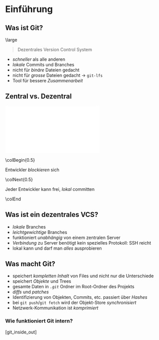 Einführung
==========


Was ist Git?
------------

\large
> Dezentrales Version Control System

* *schneller* als alle anderen
* *lokale* Commits und Branches
* nicht für *binäre* Dateien gedacht
* nicht für *grosse* Dateien gedacht $\to$ `git-lfs`
* Tool für bessere *Zusammenarbeit*


Zentral vs. Dezentral
---------------------

![decentral_vcs](images/central_vs_decentral_vcs.pdf)

\colBegin{0.5}

Entwickler *blockieren* sich

\colNext{0.5}

Jeder Entwickler kann frei, *lokal* committen

\colEnd


Was ist ein dezentrales VCS?
----------------------------

* *lokale* Branches
* *leichtgewichtige* Branches
* funktioniert *unabhängig* von einem zentralen Server
* *Verbindung* zu Server benötigt kein spezielles Protokoll: SSH reicht
* lokal kann und darf man *alles* ausprobieren


Was macht Git?
--------------

* speichert *kompletten Inhalt* von Files und nicht nur die Unterschiede
* speichert *Objekte* und Trees
* gesamte Daten in *`.git`* Ordner im Root-Ordner des Projekts
* *diffs* und *patches*
* Identifizierung von Objekten, Commits, etc. passiert über *Hashes*
* bei `git push`/`git fetch` wird der Objekt-Store *synchronisiert*
* Netzwerk-Kommunikation ist *komprimiert*

### Wie funktioniert Git intern?

[git_inside_out]
